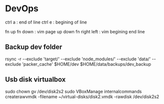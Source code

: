 # DevOps

ctrl a : end of line
ctrl e : begining of line

fn up fn down : vim page up down
fn right left : vim begining end line

## Backup dev folder

rsync -r --exclude 'target/' --exclude 'node_modules/' --exclude 'data/' --exclude 'packer_cache' $HOME/dev $HOME/data/backups/dev_backup

## Usb disk virtualbox

sudo chown gv /dev/disk2s2
sudo VBoxManage internalcommands createrawvmdk -filename ~/virtual-disks/disk2.vmdk -rawdisk /dev/disk2s2
